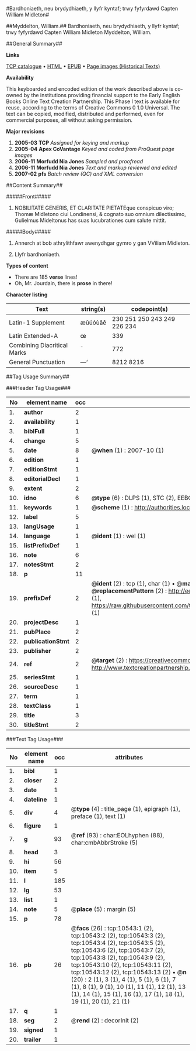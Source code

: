 #Bardhoniaeth, neu brydydhiaeth, y llyfr kyntaf; trwy fyfyrdawd Capten William Midleton#

##Myddelton, William.##
Bardhoniaeth, neu brydydhiaeth, y llyfr kyntaf; trwy fyfyrdawd Capten William Midleton
Myddelton, William.

##General Summary##

**Links**

[TCP catalogue](http://www.ota.ox.ac.uk/tcp/)  • 
[HTML](http://tei.it.ox.ac.uk/tcp/Texts-HTML/free/A07/A07530.html)  • 
[EPUB](http://tei.it.ox.ac.uk/tcp/Texts-EPUB/free/A07/A07530.epub) • 
[Page images (Historical Texts)](https://data.historicaltexts.jisc.ac.uk/view?pubId=eebo-99845632e&pageId=eebo-99845632e-10543-1)

**Availability**

This keyboarded and encoded edition of the
	       work described above is co-owned by the institutions
	       providing financial support to the Early English Books
	       Online Text Creation Partnership. This Phase I text is
	       available for reuse, according to the terms of Creative
	       Commons 0 1.0 Universal. The text can be copied,
	       modified, distributed and performed, even for
	       commercial purposes, all without asking permission.

**Major revisions**

1. __2005-03__ __TCP__ *Assigned for keying and markup*
1. __2005-04__ __Apex CoVantage__ *Keyed and coded from ProQuest page images*
1. __2006-11__ __Morfudd Nia Jones__ *Sampled and proofread*
1. __2006-11__ __Morfudd Nia Jones__ *Text and markup reviewed and edited*
1. __2007-02__ __pfs__ *Batch review (QC) and XML conversion*

##Content Summary##

#####Front#####

1. NOBILITATE GENERIS, ET CLARITATE PIETATEque conspicuo viro; Thomæ Midletono ciui Londinensi, & cognato suo omnium dilectissimo, Gulielmus Mideltonus has suas lucubrationes cum salute mittit.

#####Body#####

1. Annerch at bob athrylithfawr awenydhgar gymro y gan VViliam Midleton.

1. Llyfr bardhoniaeth.

**Types of content**

  * There are 185 **verse** lines!
  * Oh, Mr. Jourdain, there is **prose** in there!

**Character listing**


|Text|string(s)|codepoint(s)|
|---|---|---|
|Latin-1 Supplement|æûúóùâê|230 251 250 243 249 226 234|
|Latin Extended-A|œ|339|
|Combining             Diacritical Marks|̄|772|
|General Punctuation|—‘|8212 8216|

##Tag Usage Summary##

###Header Tag Usage###

|No|element name|occ|attributes|
|---|---|---|---|
|1.|__author__|2||
|2.|__availability__|1||
|3.|__biblFull__|1||
|4.|__change__|5||
|5.|__date__|8| @__when__ (1) : 2007-10 (1)|
|6.|__edition__|1||
|7.|__editionStmt__|1||
|8.|__editorialDecl__|1||
|9.|__extent__|2||
|10.|__idno__|6| @__type__ (6) : DLPS (1), STC (2), EEBO-CITATION (1), PROQUEST (1), VID (1)|
|11.|__keywords__|1| @__scheme__ (1) : http://authorities.loc.gov/ (1)|
|12.|__label__|5||
|13.|__langUsage__|1||
|14.|__language__|1| @__ident__ (1) : wel (1)|
|15.|__listPrefixDef__|1||
|16.|__note__|6||
|17.|__notesStmt__|2||
|18.|__p__|11||
|19.|__prefixDef__|2| @__ident__ (2) : tcp (1), char (1)  •  @__matchPattern__ (2) : ([0-9\-]+):([0-9IVX]+) (1), (.+) (1)  •  @__replacementPattern__ (2) : http://eebo.chadwyck.com/downloadtiff?vid=$1&page=$2 (1), https://raw.githubusercontent.com/textcreationpartnership/Texts/master/tcpchars.xml#$1 (1)|
|20.|__projectDesc__|1||
|21.|__pubPlace__|2||
|22.|__publicationStmt__|2||
|23.|__publisher__|2||
|24.|__ref__|2| @__target__ (2) : https://creativecommons.org/publicdomain/zero/1.0/ (1), http://www.textcreationpartnership.org/docs/. (1)|
|25.|__seriesStmt__|1||
|26.|__sourceDesc__|1||
|27.|__term__|1||
|28.|__textClass__|1||
|29.|__title__|3||
|30.|__titleStmt__|2||


###Text Tag Usage###

|No|element name|occ|attributes|
|---|---|---|---|
|1.|__bibl__|1||
|2.|__closer__|2||
|3.|__date__|1||
|4.|__dateline__|1||
|5.|__div__|4| @__type__ (4) : title_page (1), epigraph (1), preface (1), text (1)|
|6.|__figure__|1||
|7.|__g__|93| @__ref__ (93) : char:EOLhyphen (88), char:cmbAbbrStroke (5)|
|8.|__head__|3||
|9.|__hi__|56||
|10.|__item__|5||
|11.|__l__|185||
|12.|__lg__|53||
|13.|__list__|1||
|14.|__note__|5| @__place__ (5) : margin (5)|
|15.|__p__|78||
|16.|__pb__|26| @__facs__ (26) : tcp:10543:1 (2), tcp:10543:2 (2), tcp:10543:3 (2), tcp:10543:4 (2), tcp:10543:5 (2), tcp:10543:6 (2), tcp:10543:7 (2), tcp:10543:8 (2), tcp:10543:9 (2), tcp:10543:10 (2), tcp:10543:11 (2), tcp:10543:12 (2), tcp:10543:13 (2)  •  @__n__ (20) : 2 (1), 3 (1), 4 (1), 5 (1), 6 (1), 7 (1), 8 (1), 9 (1), 10 (1), 11 (1), 12 (1), 13 (1), 14 (1), 15 (1), 16 (1), 17 (1), 18 (1), 19 (1), 20 (1), 21 (1)|
|17.|__q__|1||
|18.|__seg__|2| @__rend__ (2) : decorInit (2)|
|19.|__signed__|1||
|20.|__trailer__|1||
